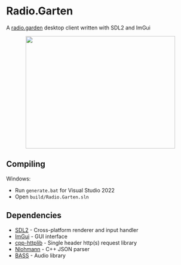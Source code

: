 # Radio.Garten
A [radio.garden](https://radio.garden/) desktop client written with SDL2 and ImGui

<p align="center">
  <img width="400" height="300" src="/../assets/preview.png">
</p>

## Compiling
Windows:
- Run `generate.bat` for Visual Studio 2022
- Open `build/Radio.Garten.sln`

## Dependencies
- [SDL2](https://www.libsdl.org/) - Cross-platform renderer and input handler
- [ImGui](https://github.com/ocornut/imgui) - GUI interface
- [cpp-httplib](https://github.com/yhirose/cpp-httplib) - Single header http(s) request library
- [Nlohmann](https://github.com/nlohmann/json) - C++ JSON parser
- [BASS](https://www.un4seen.com/) - Audio library